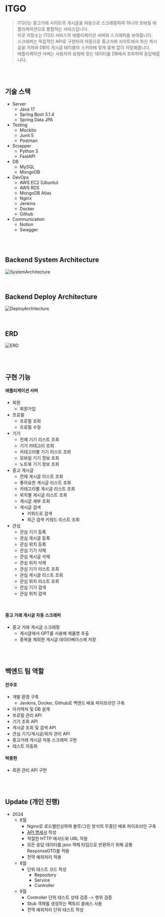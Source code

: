 # ITGO
> ITGO는 중고거래 사이트의 게시글을 자동으로 스크래핑하여 하나의 모바일 애플리케이션으로 통합하는 서비스입니다.  
이곳 저장소는 ITGO 서비스의 애플리케이션 서버와 스크래퍼를 보여줍니다.  
스크래퍼는 독립적인 API로 구현되어 자동으로 중고거래 사이트에서 최신 게시글을 가져와 DB의 게시글 테이블의 스키마에 맞게 중복 없이 저장해줍니다.  
애플리케이션 서버는 사용자의 요청에 맞는 데이터를 DB에서 조회하여 응답해줍니다. 

<br/><br/>

## 기술 스택

- Server
  - Java 17
  - Spring Boot 3.1.4
  - Spring Data JPA
- Testing
  - Mockito
  - Junit 5
  - Postman
- Scrapper
  - Python 3
  - FastAPI
- DB
  - MySQL
  - MongoDB
- DevOps
  - AWS EC2 (Ubuntu)
  - AWS RDS
  - MongoDB Atlas
  - Nginx
  - Jenkins
  - Docker
  - Github
- Communication
  - Notion
  - Swagger
  
<br/><br/>

## Backend System Architecture
![SystemArchitecture](./image/SystemArchitecture.drawio.png)

<br/>

## Backend Deploy Architecture
![DeployArchitecture](./image/DeployArchitecture.drawio.png)

<br/>

## ERD
![ERD](./image/gul_erd.drawio.png)

<br/><br/>

## 구현 기능

#### 애플리케이션 서버
- 회원
  - 회원가입 
- 프로필
  - 프로필 조회
  - 프로필 수정
- 기기
  - 전체 기기 리스트 조회
  - 기기 카테고리 조회
  - 카테고리별 기기 리스트 조회
  - 모바일 기기 정보 조회
  - 노트북 기기 정보 조회
- 중고 게시글
  - 전체 게시글 리스트 조회
  - 좋아요한 게시글 리스트 조회
  - 카테고리별 게시글 리스트 조회
  - 위치별 게시글 리스트 조회
  - 게시글 세부 조회
  - 게시글 검색
    - 키워드로 검색
    - 최근 검색 키워드 리스트 조회
- 관심
  - 관심 기기 등록
  - 관심 게시글 등록
  - 관심 위치 등록
  - 관심 기기 삭제
  - 관심 게시글 삭제
  - 관심 위치 삭제
  - 관심 기기 리스트 조회
  - 관심 게시글 리스트 조회
  - 관심 위치 리스트 조회
  - 관심 기기 검색
  - 관심 위치 검색

<br/>

#### 중고 거래 게시글 자동 스크래퍼
- 중고 거래 게시글 스크래핑
  - 게시글에서 GPT를 사용해 제품명 추출
  - 중복을 제외한 게시글 데이터베이스에 저장

<br/><br/>

## 백엔드 팀 역할

#### 전주호
- 개발 환경 구축
  - Jenkins, Docker, Github로 백엔드 배포 파이프라인 구축
- 아키텍처 및 DB 설계
- 프로필 관리 API
- 기기 조회 API
- 게시글 조회 및 검색 API
- 관심 기기/게시글/위치 관리 API
- 중고거래 게시글 자동 스크래퍼 구현
- 테스트 자동화

#### 박종현
- 회원 관리 API 구현


<br/><br/>

## Update (개인 진행)

- 2024
  - 6월
    - Nginx로 로드밸런싱하여 블루/그린 방식의 무중단 배포 파이프라인 구축
    - [API 명세서](https://iamjeonjuho.notion.site/API-Doc-bc06ae45699542618be24db7850c249d?pvs=74) 작성
    - 적절한 HTTP 메서드와 URL 적용
    - 모든 응답 데이터를 json 객체 타입으로 반환하기 위해 공통 ResponseDTO<T>를 적용
    - 전역 예외처리 적용
  - 8월
    - 단위 테스트 코드 작성
      - Repository
      - Service
      - Controller
  - 9월
    - Controller 단위 테스트  상태 검증 -> 행위 검증
    - Stub 객체를 생성하는 팩토리 클래스 사용
    - 전역 예외처리 단위 테스트 작성

